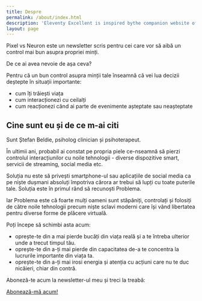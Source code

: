 ```yaml
---
title: Despre 
permalink: /about/index.html
description: 'Eleventy Excellent is inspired bythe companion website of Andy Bell’s talk "Be the browser’s mentor, not its micromanager".'
layout: page
---
```

Pixel vs Neuron este un newsletter scris pentru cei care vor să aibă un control mai bun asupra propriei minți. 

De ce ai avea nevoie de așa ceva? 

Pentru că un bun control asupra minții tale înseamnă că vei lua decizii deștepte în situații importante: 

- cum îți trăiești viața 
- cum interacționezi cu ceilalți 
- cum reacționezi când ai parte de evenimente așteptate sau neașteptate 
## Cine sunt eu și de ce m-ai citi 

Sunt Ștefan Beldie, psiholog clinician și psihoterapeut. 

În ultimii ani, probabil ai constat pe propria piele ce-nseamnă să pierzi controlul interacțiunilor cu noile tehnologii - diverse dispozitive smart, servicii de streaming, social media etc.

Soluția nu este să privești smartphone-ul sau aplicațiile de social media ca pe niște dușmani absoluți împotriva cărora ar trebui să lupți cu toate puterile tale. Soluția este în primul rând să recunoști Problema. 

Iar Problema este că foarte mulți oameni sunt stăpâniți, controlați și folosiți de către noile tehnologii precum niște sclavi moderni care își vând libertatea pentru diverse  forme de plăcere virtuală. 

Poți începe să schimbi asta acum:

- oprește-te din a mai pierde bucăți din viața reală și a te întreba ulterior unde a trecut timpul tău. 
- oprește-te din a-ți mai pierde din capacitatea de-a te concentra la lucrurile importante din viața ta.
- oprește-te din a-ți mai irosi energia și atenția cu acțiuni care nu te duc nicăieri, chiar din contră. 

Aboneză-te acum la newsletter-ul meu și treci la treabă:

  <a href="https://beldie.berserkermail.com/join?ref=beldie.ro" class="button" data-button-variant="secondary">Abonează-mă acum!</a>